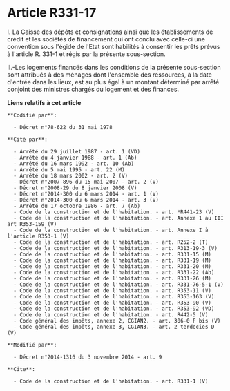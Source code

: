 # Article R331-17

I. La Caisse des dépôts et consignations ainsi que les établissements de crédit et les sociétés de financement qui ont conclu
avec celle-ci une convention sous l'égide de l'Etat sont habilités à consentir les prêts prévus à l'article R. 331-1 et régis
par la présente sous-section. 

II.-Les logements financés dans les conditions de la présente sous-section sont attribués à des ménages dont l'ensemble des
ressources, à la date d'entrée dans les lieux, est au plus égal à un montant déterminé par arrêté conjoint des ministres
chargés du logement et des finances.

**Liens relatifs à cet article**

	**Codifié par**:

	  - Décret n°78-622 du 31 mai 1978

	**Cité par**:

	  - Arrêté du 29 juillet 1987 - art. 1 (VD)
	  - Arrêté du 4 janvier 1988 - art. 1 (Ab)
	  - Arrêté du 16 mars 1992 - art. 10 (Ab)
	  - Arrêté du 5 mai 1995 - art. 22 (M)
	  - Arrêté du 18 mars 2002 - art. 2 (V)
	  - Décret n°2007-896 du 15 mai 2007 - art. 2 (V)
	  - Décret n°2008-29 du 8 janvier 2008 (V)
	  - Décret n°2014-300 du 6 mars 2014 - art. 1 (V)
	  - Décret n°2014-300 du 6 mars 2014 - art. 3 (V)
	  - Arrêté du 17 octobre 1986 - art. 7 (Ab)
	  - Code de la construction et de l'habitation. - art. *R441-23 (V)
	  - Code de la construction et de l'habitation. - art. Annexe 1 au III art R353-159 (V)
	  - Code de la construction et de l'habitation. - art. Annexe I à l'article R353-1 (V)
	  - Code de la construction et de l'habitation. - art. R252-2 (T)
	  - Code de la construction et de l'habitation. - art. R313-19-3 (V)
	  - Code de la construction et de l'habitation. - art. R331-15 (M)
	  - Code de la construction et de l'habitation. - art. R331-19 (M)
	  - Code de la construction et de l'habitation. - art. R331-20 (M)
	  - Code de la construction et de l'habitation. - art. R331-22 (Ab)
	  - Code de la construction et de l'habitation. - art. R331-26 (M)
	  - Code de la construction et de l'habitation. - art. R331-76-5-1 (V)
	  - Code de la construction et de l'habitation. - art. R353-11 (V)
	  - Code de la construction et de l'habitation. - art. R353-163 (V)
	  - Code de la construction et de l'habitation. - art. R353-90 (V)
	  - Code de la construction et de l'habitation. - art. R353-92 (VD)
	  - Code de la construction et de l'habitation. - art. R442-5 (V)
	  - Code général des impôts, annexe 2, CGIAN2. - art. 306-0 F bis (V)
	  - Code général des impôts, annexe 3, CGIAN3. - art. 2 terdecies D (V)

	**Modifié par**:

	  - Décret n°2014-1316 du 3 novembre 2014 - art. 9

	**Cite**:

	  - Code de la construction et de l'habitation. - art. R331-1 (V)
